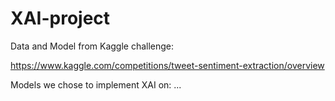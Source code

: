 # XAI-project

 Data and Model from Kaggle challenge:
 
 https://www.kaggle.com/competitions/tweet-sentiment-extraction/overview
 
 
 Models we chose to implement XAI on:
 ...